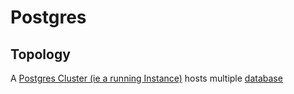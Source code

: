 # Postgres


## Topology

A [Postgres Cluster (ie a running Instance)](postgres-cluster.md) hosts multiple [database](postgres-database.md)




